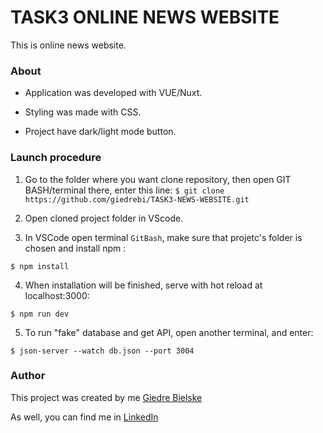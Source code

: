 # TASK3 ONLINE NEWS WEBSITE

This is online news website. 

### About

* Application was developed with VUE/Nuxt.

* Styling was made with CSS. 

* Project have dark/light mode button.

### Launch procedure

1. Go to the folder where you want clone repository, then open GIT BASH/terminal there, enter this line:
`$ git clone https://github.com/giedrebi/TASK3-NEWS-WEBSITE.git`

2. Open cloned project folder in VScode. 

3. In VSCode open terminal `GitBash`, make sure that projetc's folder is chosen and install npm :

`$ npm install`

4. When installation will be finished, serve with hot reload at localhost:3000:

`$ npm run dev`

5. To run "fake" database and get API, open another terminal, and enter:

`$ json-server --watch db.json --port 3004`

### Author

This project was created by me [Giedre Bielske](https://giedrebi.github.io/)

As well, you can find me in [LinkedIn](https://www.linkedin.com/in/giedr%C4%97-bielsk%C4%97-1a8996107/)